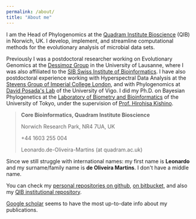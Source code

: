 ```yaml
---
permalink: /about/
title: "About me"
---
```


I am the Head of Phylogenomics at the [Quadram Institute Bioscience](https://quadram.ac.uk/) (QIB) in Norwich, UK. 
I develop, implement, and streamline computational methods for the evolutionary analysis of microbial data sets.


Previously I was a postdoctoral researcher working on Evolutionary Genomics at the [Dessimoz Group](http://lab.dessimoz.org) in the University of Lausanne, 
where I was also affiliated to the [SIB Swiss Institute of Bioinformatics](https://www.isb-sib.ch). 
I have also postdoctoral experience working with Hyperspectral Data Analysis at the [Stevens Group of Imperial College London](http://www.stevensgroup.org), 
and with Phylogenomics at [David Posada's Lab](https://dposada.webs.uvigo.es/) of the University of Vigo. 
I did my Ph.D. on Bayesian Phylogenetics at the [Laboratory of Biometry and Bioinformatics](http://www.ab.a.u-tokyo.ac.jp/aeb/laboratory/bb_e.html) of the University of Tokyo, 
under the supervision of [Prof. Hirohisa Kishino](http://lbm.ab.a.u-tokyo.ac.jp/~kishino/).


> **Core Bioinformatics, Quadram Institute Bioscience**
>
>  Norwich Research Park, NR4 7UA, UK
>
>  +44 1603 255 004
>  
> Leonardo.de-Oliveira-Martins (at quadram.ac.uk)

Since we still struggle with international names: my first name is **Leonardo** and my surname/family name is **de Oliveira Martins**. I don't have a middle name.

You can check my [personal repositories on github](https://github.com/leomrtns), 
[on bitbucket](https://bitbucket.org/leomrtns/), and also 
my [QIB institutional repository](https://github.com/quadram-institute-bioscience).

[Google scholar](https://scholar.google.co.uk/citations?user=XvcsndkAAAAJ&hl=en) seems to have the most up-to-date info
about my publications.
